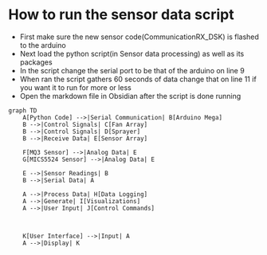 # How to run the sensor data script
 - First make sure the new sensor code(CommunicationRX_DSK) is flashed to the arduino
 - Next load the python script(in Sensor data processing) as well as its packages
 - In the script change the serial port to be that of the arduino on line 9
 - When ran the script gathers 60 seconds of data change that on line 11 if you want it to run for more or less
 - Open the markdown file in Obsidian after the script is done running
 
```mermaid
graph TD
    A[Python Code] -->|Serial Communication| B[Arduino Mega]
    B -->|Control Signals| C[Fan Array]
    B -->|Control Signals| D[Sprayer]
    B -->|Receive Data| E[Sensor Array]
    
    F[MQ3 Sensor] -->|Analog Data| E
    G[MICS5524 Sensor] -->|Analog Data| E
    
    E -->|Sensor Readings| B
    B -->|Serial Data| A
    
    A -->|Process Data| H[Data Logging]
    A -->|Generate| I[Visualizations]
    A -->|User Input| J[Control Commands]
    

    
    K[User Interface] -->|Input| A
    A -->|Display| K
```
